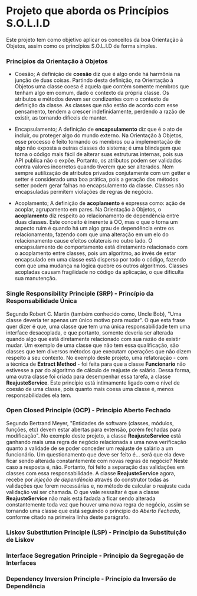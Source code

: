# Projeto que aborda os Princípios S.O.L.I.D
Este projeto tem como objetivo aplicar os conceitos da boa Orientação à Objetos, assim como os princípios S.O.L.I.D de forma simples.


### Princípios da Orientação à Objetos
 - Coesão;
A definição de **coesão** diz que é algo onde há harmônia na junção de duas coisas. Partindo desta definição, na Orientação à Objetos uma classe coesa é aquela que contém somente membros que tenham algo em comum, dado o contexto da própria classe. Os atributos e métodos devem ser condizentes com o contexto de definição da classe. As classes que não estão de acordo com esse pensamento, tendem a crescer indefinidamente, perdendo a razão de existir, as tornando difíceis de manter.

 - Encapsulamento;
A definição de **encapsulamento** diz que é o ato de incluir, ou proteger algo do mundo externo.  Na Orientação à Objetos, esse processo é feito tornando os membros ou a implementação de algo não exposta a outras classes do sistema; é uma blindagem que torna o código mais fácil de alterar suas estruturas internas, pois sua API publica não o expõe. Portanto, os atributos podem ser validados contra valores incorretos quando tiverem que ser alterados. Nem sempre autilização de atributos privados conjutamente com um getter e setter é considerado uma boa prática, pois a geração dos métodos setter podem gerar falhas no encapsulamento da classe. Classes não encapsuladas permitem violações de regras de negócio.

 - Acoplamento;
A definição de **acoplamento** é expressa como: ação de acoplar, agrupamento em pares. Na Orientação à Objetos, o **acoplamento** diz respeito ao relacionamento de dependência entre duas classes. Este conceito é inerente à OO, mas o que o torna um aspecto ruim é quando há um algo grau de dependência entre os relacionamento, fazendo com que uma alteração em um elo do relacionamento cause efeitos colaterais no outro lado. O encapsulamento de comportamento está diretamento relacionado com o acoplamento entre classes, pois um algoritmo, ao invés de estar encapsulado em uma classe está disperso por todo o código, fazendo com que uma mudança na lógica quebre os outros algoritmos. Classes acopladas causam fragilidade no código da aplicação, o que dificulta sua manutenção.


### Single Responsibility Principle (SRP) - Princípio da Responsabilidade Única
Segundo Robert C. Martin (também conhecido como, Uncle Bob), "Uma classe deveria ter apenas um único motivo para mudar". O que esta frase quer dizer é que, uma classe que tem uma única responsabilidade tem uma interface desacoplada, e que portanto, somente deveria ser alterada quando algo que está diretamente relacionado com sua razão de existir mudar. Um exemplo de uma classe que não tem essa qualificação, são classes que tem diversos métodos que executam operações que não dizem respeito a seu contexto. No exemplo deste projeto, uma refatoração - com a técnica de **Extract Method** - foi feita para que a classe **Funcionario** não estivesse a par do algoritmo de cálculo de reajuste de salário. Dessa forma, uma outra classe foi criada para desempenhar essa tarefa, a classe **ReajusteService**. Este princípio está intimamente ligado com o nível de coesão de uma classe, pois quanto mais coesa uma classe é, menos responsabilidades ela tem.

### Open Closed Principle (OCP) - Princípio Aberto Fechado
Segundo Bertrand Meyer, "Entidades de software (classes, módulos, funções, etc) devem estar abertas para extensão, porém fechadas para modificação". No exemplo deste projeto, a classe **ReajusteService** está ganhando mais uma regra de negócio relacionada a uma nova verificação quanto a validade de se poder conceder um reajuste de salário a um funcionário. Um questionamento que deve ser feito é... será que ela deve ficar sendo alterada constantemente com novas regras de negócio? Neste caso a resposta é, não. Portanto, foi feito a separação das validações em classes com essa responsabilidade. A classe **ReajusteService** agora, recebe por *injeção de dependência* através do construtor todas as validações que forem necessárias e, no método de calcular o reajuste cada validação vai ser chamada. O que vale ressaltar é que a classe **ReajusteService** não mais está fadada a ficar sendo alterada constantemente toda vez que houver uma nova regra de negócio, assim se tornando uma classe que está seguindo o princípio do *Aberto Fechado*, conforme citado na primeira linha deste parágrafo.

### Liskov Substitution Principle (LSP) - Princípio da Substituição de Liskov

### Interface Segregation Principle - Princípio da Segregação de Interfaces

### Dependency Inversion Principle - Princípio da Inversão de Dependência
